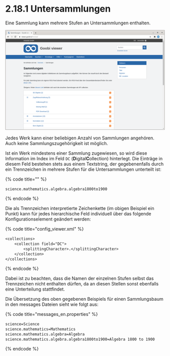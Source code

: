 # 2.18.1 Untersammlungen

Eine Sammlung kann mehrere Stufen an Untersammlungen enthalten.

![Sammlungen](../../.gitbook/assets/de_sammlungen.png)

Jedes Werk kann einer beliebigen Anzahl von Sammlungen angehören. Auch keine Sammlungszugehörigkeit ist möglich. 

Ist ein Werk mindestens einer Sammlung zugewiesen, so wird diese Information im Index im Feld `DC` \(**D**igital**C**ollection\) hinterlegt. Die Einträge in diesem Feld bestehen stets aus einem Textstring, der gegebenenfalls durch ein Trennzeichen in mehrere Stufen für die Untersammlungen unterteilt ist:

{% code title="" %}
```text
science.mathematics.algebra.algebra1800to1900
```
{% endcode %}

Die als Trennzeichen interpretierte Zeichenkette \(im obigen Beispiel ein Punkt\) kann für jedes hierarchische Feld individuell über das folgende Konfigurationselement geändert werden:

{% code title="config\_viewer.xml" %}
```markup
<collections>
    <collection field="DC">
        <splittingCharacter>.</splittingCharacter>
    </collection>
</collections>
```
{% endcode %}

Dabei ist zu beachten, dass die Namen der einzelnen Stufen selbst das Trennzeichen nicht enthalten dürfen, da an diesen Stellen sonst ebenfalls eine Unterteilung stattfindet.

Die Übersetzung des oben gegebenen Beispiels für einen Sammlungsbaum in den messages Dateien sieht wie folgt aus:

{% code title="messages\_en.properties" %}
```text
science=Science
science.mathematics=Mathematics
science.mathematics.algebra=Algebra
science.mathematics.algebra.algebra1800to1900=Algebra 1800 to 1900
```
{% endcode %}

